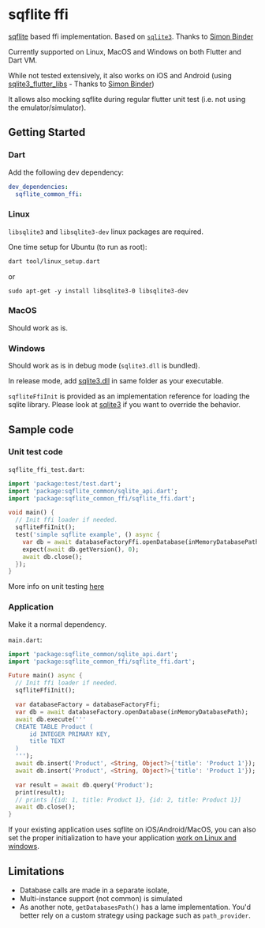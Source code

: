 # sqflite ffi

[sqflite](https://pub.dev/packages/sqflite) based ffi implementation. Based on [`sqlite3`](https://pub.dev/packages/sqlite3). Thanks to [Simon Binder](https://github.com/simolus3)

Currently supported on Linux, MacOS and Windows on both Flutter and Dart VM.

While not tested extensively, it also
works on iOS and Android (using [sqlite3_flutter_libs](https://pub.dev/packages/sqlite3_flutter_libs) - Thanks to [Simon Binder](https://github.com/simolus3))

It allows also mocking sqflite during regular flutter unit test (i.e. not using the emulator/simulator).

## Getting Started

### Dart

Add the following dev dependency:

```yaml
dev_dependencies:
  sqflite_common_ffi:
```

### Linux

`libsqlite3` and `libsqlite3-dev` linux packages are required.

One time setup for Ubuntu (to run as root):

```bash
dart tool/linux_setup.dart
```

or

```
sudo apt-get -y install libsqlite3-0 libsqlite3-dev
```

### MacOS

Should work as is.

### Windows

Should work as is in debug mode (`sqlite3.dll` is bundled).

In release mode, add [sqlite3.dll](https://github.com/tekartik/sqflite/raw/master/sqflite_common_ffi/lib/src/windows/sqlite3.dll) in same folder as your executable.

`sqfliteFfiInit` is provided as an implementation reference for loading the sqlite library. Please look at [sqlite3](https://pub.dev/packages/sqlite3)
if you want to override the behavior.

## Sample code

### Unit test code

`sqflite_ffi_test.dart`:

```dart
import 'package:test/test.dart';
import 'package:sqflite_common/sqlite_api.dart';
import 'package:sqflite_common_ffi/sqflite_ffi.dart';

void main() {
  // Init ffi loader if needed.
  sqfliteFfiInit();
  test('simple sqflite example', () async {
    var db = await databaseFactoryFfi.openDatabase(inMemoryDatabasePath);
    expect(await db.getVersion(), 0);
    await db.close();
  });
}
```

More info on unit testing [here](doc/testing.md)

### Application

Make it a normal dependency.

`main.dart`:
```dart
import 'package:sqflite_common/sqlite_api.dart';
import 'package:sqflite_common_ffi/sqflite_ffi.dart';

Future main() async {
  // Init ffi loader if needed.
  sqfliteFfiInit();

  var databaseFactory = databaseFactoryFfi;
  var db = await databaseFactory.openDatabase(inMemoryDatabasePath);
  await db.execute('''
  CREATE TABLE Product (
      id INTEGER PRIMARY KEY,
      title TEXT
  )
  ''');
  await db.insert('Product', <String, Object?>{'title': 'Product 1'});
  await db.insert('Product', <String, Object?>{'title': 'Product 1'});

  var result = await db.query('Product');
  print(result);
  // prints [{id: 1, title: Product 1}, {id: 2, title: Product 1}]
  await db.close();
}
```

If your existing application uses sqflite on iOS/Android/MacOS, you can also set the proper initialization to have
your application [work on Linux and windows](https://github.com/tekartik/sqflite/blob/master/sqflite_common_ffi/doc/using_ffi_instead_of_sqflite.md).

## Limitations

* Database calls are made in a separate isolate,
* Multi-instance support (not common) is simulated
* As another note, `getDatabasesPath()` has a lame implementation. You'd better rely on a custom strategy using
  package such as `path_provider`.

